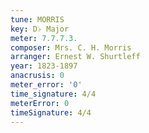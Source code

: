 ```yaml
---
tune: MORRIS
key: D♭ Major
meter: 7.7.7.3.
composer: Mrs. C. H. Morris
arranger: Ernest W. Shurtleff
year: 1823-1897
anacrusis: 0
meter_error: '0'
time_signature: 4/4
meterError: 0
timeSignature: 4/4
---
```

